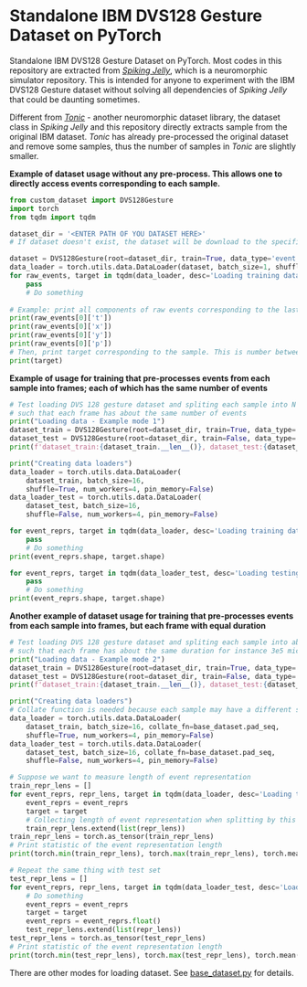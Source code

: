 # Standalone IBM DVS128 Gesture Dataset on PyTorch
Standalone IBM DVS128 Gesture Dataset on PyTorch. Most codes in this repository are extracted from [*Spiking Jelly*](https://spikingjelly.readthedocs.io/zh_CN/latest/spikingjelly.datasets.html#spikingjelly.datasets.dvs128_gesture.DVS128Gesture), which is a neuromorphic simulator repository. This is intended for anyone to experiment with the IBM DVS128 Gesture dataset without solving all dependencies of *Spiking Jelly* that could be daunting sometimes.

Different from [*Tonic*](https://tonic.readthedocs.io/en/latest/reference/generated/tonic.datasets.DVSGesture.html#tonic.datasets.DVSGesture) - another neuromorphic dataset library, the dataset class in *Spiking Jelly* and this repository directly extracts sample from the original IBM dataset. *Tonic* has already pre-processed the original dataset and remove some samples, thus the number of samples in *Tonic* are slightly smaller.

**Example of dataset usage without any pre-process. This allows one to directly access events corresponding to each sample.**
```python
from custom_dataset import DVS128Gesture
import torch
from tqdm import tqdm

dataset_dir = '<ENTER PATH OF YOU DATASET HERE>'
# If dataset doesn't exist, the dataset will be download to the specified location

dataset = DVS128Gesture(root=dataset_dir, train=True, data_type='event')
data_loader = torch.utils.data.DataLoader(dataset, batch_size=1, shuffle=True, num_workers=1)
for raw_events, target in tqdm(data_loader, desc='Loading training data'):
    pass
    # Do something
    
# Example: print all components of raw events corresponding to the last sample in dataloader
print(raw_events[0]['t'])
print(raw_events[0]['x'])
print(raw_events[0]['y'])
print(raw_events[0]['p'])
# Then, print target corresponding to the sample. This is number between 0-10 as there are 11 classes of actions in the dataset.
print(target)
```

**Example of usage for training that pre-processes events from each sample into frames; each of which has the same number of events**
```python
# Test loading DVS 128 gesture dataset and spliting each sample into N frames
# such that each frame has about the same number of events
print("Loading data - Example mode 1")
dataset_train = DVS128Gesture(root=dataset_dir, train=True, data_type='frame', frames_number=16, split_by='number')
dataset_test = DVS128Gesture(root=dataset_dir, train=False, data_type='frame', frames_number=16s, split_by='number')
print(f'dataset_train:{dataset_train.__len__()}, dataset_test:{dataset_test.__len__()}')

print("Creating data loaders")
data_loader = torch.utils.data.DataLoader(
    dataset_train, batch_size=16,
    shuffle=True, num_workers=4, pin_memory=False)
data_loader_test = torch.utils.data.DataLoader(
    dataset_test, batch_size=16,
    shuffle=False, num_workers=4, pin_memory=False)

for event_reprs, target in tqdm(data_loader, desc='Loading training data'):
    pass
    # Do something
print(event_reprs.shape, target.shape)

for event_reprs, target in tqdm(data_loader_test, desc='Loading testing data'):
    pass
    # Do something
print(event_reprs.shape, target.shape)
```

**Another example of dataset usage for training that pre-processes events from each sample into frames, but each frame with equal duration**
```python
# Test loading DVS 128 gesture dataset and spliting each sample into abritrary number of frames
# such that each frame has about the same duration for instance 3e5 micro second
print("Loading data - Example mode 2")
dataset_train = DVS128Gesture(root=dataset_dir, train=True, data_type='frame', split_by='frame_duration', frame_duration=300000)
dataset_test = DVS128Gesture(root=dataset_dir, train=False, data_type='frame', split_by='frame_duration', frame_duration=300000)
print(f'dataset_train:{dataset_train.__len__()}, dataset_test:{dataset_test.__len__()}')

print("Creating data loaders")
# Collate function is needed because each sample may have a different size
data_loader = torch.utils.data.DataLoader(
    dataset_train, batch_size=16, collate_fn=base_dataset.pad_seq,
    shuffle=True, num_workers=4, pin_memory=False)
data_loader_test = torch.utils.data.DataLoader(
    dataset_test, batch_size=16, collate_fn=base_dataset.pad_seq,
    shuffle=False, num_workers=4, pin_memory=False)

# Suppose we want to measure length of event representation 
train_repr_lens = []
for event_reprs, repr_lens, target in tqdm(data_loader, desc='Loading training data'):
    event_reprs = event_reprs
    target = target
    # Collecting length of event representation when splitting by this method
    train_repr_lens.extend(list(repr_lens))
train_repr_lens = torch.as_tensor(train_repr_lens)
# Print statistic of the event representation length 
print(torch.min(train_repr_lens), torch.max(train_repr_lens), torch.mean(train_repr_lens.float()), torch.std(train_repr_lens.float()))

# Repeat the same thing with test set 
test_repr_lens = []
for event_reprs, repr_lens, target in tqdm(data_loader_test, desc='Loading testing data'):
    # Do something
    event_reprs = event_reprs
    target = target
    event_reprs = event_reprs.float()
    test_repr_lens.extend(list(repr_lens))
test_repr_lens = torch.as_tensor(test_repr_lens)
# Print statistic of the event representation length 
print(torch.min(test_repr_lens), torch.max(test_repr_lens), torch.mean(test_repr_lens.float()), torch.std(test_repr_lens.float()))
```
There are other modes for loading dataset. See [base_dataset.py](https://github.com/wponghiran/dvs128_gesture_pytorch/blob/main/base_dataset.py#L587) for details.
